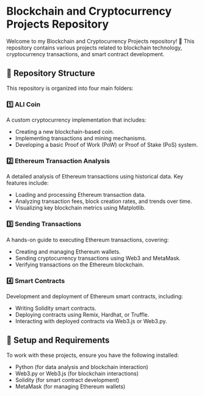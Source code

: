 # **Blockchain and Cryptocurrency Projects Repository**

Welcome to my Blockchain and Cryptocurrency Projects repository! 🚀 This repository contains various projects related to blockchain technology, cryptocurrency transactions, and smart contract development.

## 📂 Repository Structure
This repository is organized into four main folders:

### 1️⃣ **ALI Coin**
A custom cryptocurrency implementation that includes:
- Creating a new blockchain-based coin.
- Implementing transactions and mining mechanisms.
- Developing a basic Proof of Work (PoW) or Proof of Stake (PoS) system.

### 2️⃣ **Ethereum Transaction Analysis**
A detailed analysis of Ethereum transactions using historical data. Key features include:
- Loading and processing Ethereum transaction data.
- Analyzing transaction fees, block creation rates, and trends over time.
- Visualizing key blockchain metrics using Matplotlib.

### 3️⃣ **Sending Transactions**
A hands-on guide to executing Ethereum transactions, covering:
- Creating and managing Ethereum wallets.
- Sending cryptocurrency transactions using Web3 and MetaMask.
- Verifying transactions on the Ethereum blockchain.

### 4️⃣ **Smart Contracts**
Development and deployment of Ethereum smart contracts, including:
- Writing Solidity smart contracts.
- Deploying contracts using Remix, Hardhat, or Truffle.
- Interacting with deployed contracts via Web3.js or Web3.py.

## 🔧 **Setup and Requirements**
To work with these projects, ensure you have the following installed:
- Python (for data analysis and blockchain interaction)
- Web3.py or Web3.js (for blockchain interactions)
- Solidity (for smart contract development)
- MetaMask (for managing Ethereum wallets)
